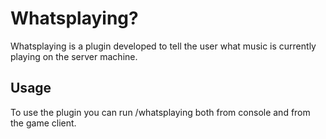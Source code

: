 # Whatsplaying?
Whatsplaying is a plugin developed to tell the user what music is currently playing on the server machine.  
## Usage
To use the plugin you can run /whatsplaying both from console and from the game client.